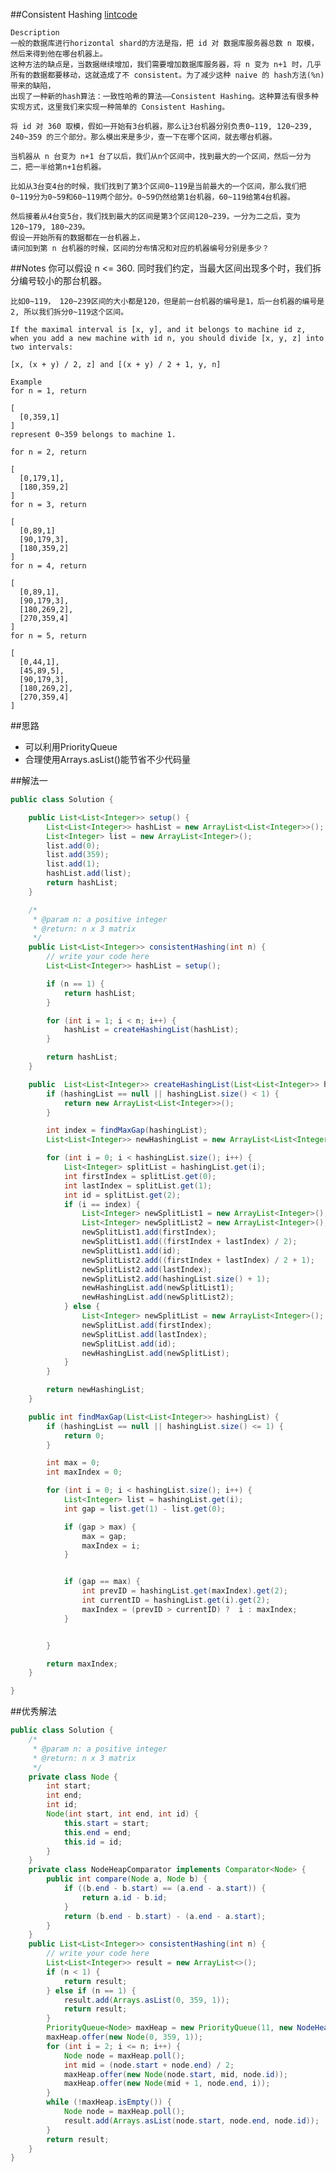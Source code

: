 ##Consistent Hashing
[lintcode](https://www.lintcode.com/problem/consistent-hashing/description)

	Description
	一般的数据库进行horizontal shard的方法是指，把 id 对 数据库服务器总数 n 取模，然后来得到他在哪台机器上。
	这种方法的缺点是，当数据继续增加，我们需要增加数据库服务器，将 n 变为 n+1 时，几乎所有的数据都要移动，这就造成了不 consistent。为了减少这种 naive 的 hash方法(%n) 带来的缺陷，
	出现了一种新的hash算法：一致性哈希的算法——Consistent Hashing。这种算法有很多种实现方式，这里我们来实现一种简单的 Consistent Hashing。

	将 id 对 360 取模，假如一开始有3台机器，那么让3台机器分别负责0~119, 120~239, 240~359 的三个部分。那么模出来是多少，查一下在哪个区间，就去哪台机器。

	当机器从 n 台变为 n+1 台了以后，我们从n个区间中，找到最大的一个区间，然后一分为二，把一半给第n+1台机器。

	比如从3台变4台的时候，我们找到了第3个区间0~119是当前最大的一个区间，那么我们把0~119分为0~59和60~119两个部分。0~59仍然给第1台机器，60~119给第4台机器。

	然后接着从4台变5台，我们找到最大的区间是第3个区间120~239，一分为二之后，变为 120~179, 180~239。
	假设一开始所有的数据都在一台机器上，
	请问加到第 n 台机器的时候，区间的分布情况和对应的机器编号分别是多少？

##Notes
	你可以假设 n <= 360. 同时我们约定，当最大区间出现多个时，我们拆分编号较小的那台机器。

	比如0~119， 120~239区间的大小都是120，但是前一台机器的编号是1，后一台机器的编号是2, 所以我们拆分0~119这个区间。

	If the maximal interval is [x, y], and it belongs to machine id z, when you add a new machine with id n, you should divide [x, y, z] into two intervals:

	[x, (x + y) / 2, z] and [(x + y) / 2 + 1, y, n]

	Example
	for n = 1, return

	[
	  [0,359,1]
	]
	represent 0~359 belongs to machine 1.

	for n = 2, return

	[
	  [0,179,1],
	  [180,359,2]
	]
	for n = 3, return

	[
	  [0,89,1]
	  [90,179,3],
	  [180,359,2]
	]
	for n = 4, return

	[
	  [0,89,1],
	  [90,179,3],
	  [180,269,2],
	  [270,359,4]
	]
	for n = 5, return

	[
	  [0,44,1],
	  [45,89,5],
	  [90,179,3],
	  [180,269,2],
	  [270,359,4]
	]

##思路
- 可以利用PriorityQueue
- 合理使用Arrays.asList()能节省不少代码量


##解法一
```java
public class Solution {

    public List<List<Integer>> setup() {
        List<List<Integer>> hashList = new ArrayList<List<Integer>>();
        List<Integer> list = new ArrayList<Integer>();
        list.add(0);
        list.add(359);
        list.add(1);
        hashList.add(list);
        return hashList;
    }

    /*
     * @param n: a positive integer
     * @return: n x 3 matrix
     */
    public List<List<Integer>> consistentHashing(int n) {
        // write your code here
        List<List<Integer>> hashList = setup();

        if (n == 1) {
            return hashList;
        }

        for (int i = 1; i < n; i++) {
            hashList = createHashingList(hashList);
        }

        return hashList;
    }

    public  List<List<Integer>> createHashingList(List<List<Integer>> hashingList) {
        if (hashingList == null || hashingList.size() < 1) {
            return new ArrayList<List<Integer>>();
        }

        int index = findMaxGap(hashingList);
        List<List<Integer>> newHashingList = new ArrayList<List<Integer>>();

        for (int i = 0; i < hashingList.size(); i++) {
            List<Integer> splitList = hashingList.get(i);
            int firstIndex = splitList.get(0);
            int lastIndex = splitList.get(1);
            int id = splitList.get(2);
            if (i == index) {
                List<Integer> newSplitList1 = new ArrayList<Integer>();
                List<Integer> newSplitList2 = new ArrayList<Integer>();
                newSplitList1.add(firstIndex);
                newSplitList1.add((firstIndex + lastIndex) / 2);
                newSplitList1.add(id);
                newSplitList2.add((firstIndex + lastIndex) / 2 + 1);
                newSplitList2.add(lastIndex);
                newSplitList2.add(hashingList.size() + 1);
                newHashingList.add(newSplitList1);
                newHashingList.add(newSplitList2);
            } else {
                List<Integer> newSplitList = new ArrayList<Integer>();
                newSplitList.add(firstIndex);
                newSplitList.add(lastIndex);
                newSplitList.add(id);
                newHashingList.add(newSplitList);
            }
        }

        return newHashingList;
    }

    public int findMaxGap(List<List<Integer>> hashingList) {
        if (hashingList == null || hashingList.size() <= 1) {
            return 0;
        }

        int max = 0;
        int maxIndex = 0;

        for (int i = 0; i < hashingList.size(); i++) {
            List<Integer> list = hashingList.get(i);
            int gap = list.get(1) - list.get(0);

            if (gap > max) {
                max = gap;
                maxIndex = i;
            }


            if (gap == max) {
                int prevID = hashingList.get(maxIndex).get(2);
                int currentID = hashingList.get(i).get(2);
                maxIndex = (prevID > currentID) ?  i : maxIndex;
            }


        }

        return maxIndex;
    }

}
```

##优秀解法
```java
public class Solution {
    /*
     * @param n: a positive integer
     * @return: n x 3 matrix
     */
    private class Node {
        int start;
        int end;
        int id;
        Node(int start, int end, int id) {
            this.start = start;
            this.end = end;
            this.id = id;
        }
    }
    private class NodeHeapComparator implements Comparator<Node> {
        public int compare(Node a, Node b) {
            if ((b.end - b.start) == (a.end - a.start)) {
                return a.id - b.id;
            }
            return (b.end - b.start) - (a.end - a.start);
        }
    }
    public List<List<Integer>> consistentHashing(int n) {
        // write your code here
        List<List<Integer>> result = new ArrayList<>();
        if (n < 1) {
            return result;
        } else if (n == 1) {
            result.add(Arrays.asList(0, 359, 1));
            return result;
        }
        PriorityQueue<Node> maxHeap = new PriorityQueue(11, new NodeHeapComparator());
        maxHeap.offer(new Node(0, 359, 1));
        for (int i = 2; i <= n; i++) {
            Node node = maxHeap.poll();
            int mid = (node.start + node.end) / 2;
            maxHeap.offer(new Node(node.start, mid, node.id));
            maxHeap.offer(new Node(mid + 1, node.end, i));
        }
        while (!maxHeap.isEmpty()) {
            Node node = maxHeap.poll();
            result.add(Arrays.asList(node.start, node.end, node.id));
        }
        return result;
    }
}
```
